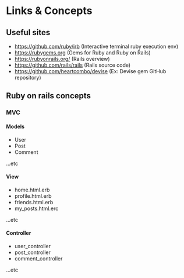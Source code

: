# Links & Concepts

## Useful sites

* https://github.com/ruby/irb (Interactive terminal ruby execution env)
* https://rubygems.org (Gems for Ruby and Ruby on Rails)
* https://rubyonrails.org/ (Rails overview)
* https://github.com/rails/rails (Rails source code)
* https://github.com/heartcombo/devise (Ex: Devise gem GitHub repository)

## Ruby on rails concepts

### MVC

#### Models

* User
* Post
* Comment

...etc

#### View

* home.html.erb
* profile.html.erb
* friends.html.erb
* my_posts.html.erc

...etc

#### Controller

* user_controller
* post_controller
* comment_controller

...etc
